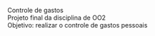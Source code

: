 Controle de gastos
<br>
Projeto final da disciplina de OO2
<br>
Objetivo: realizar o controle de gastos pessoais
